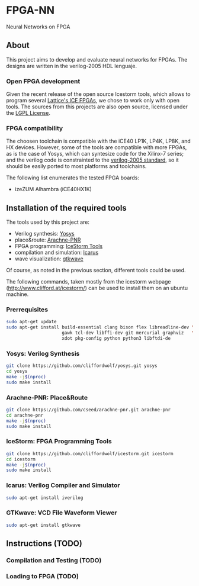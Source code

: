 # FPGA-NN
Neural Networks on FPGA

## About
This project aims to develop and evaluate neural networks for FPGAs. The designs are written in the verilog-2005 HDL lenguaje.

### Open FPGA development
Given the recent release of the open source Icestorm tools, which allows to program several [Lattice's ICE FPGAs](https://en.wikipedia.org/wiki/ICE_(FPGA)), we chose to work only with open tools. The sources from this projects are also open source, licensed under the [LGPL License](https://www.gnu.org/licenses/lgpl.html).

### FPGA compatibility
The choosen toolchain is compatible with the iCE40 LP1K, LP4K, LP8K, and HX devices. However, some of the tools are compatible with more FPGAs, as is the case of Yosys, which can syntesize code for the Xilinx-7 series; and the verilog code is constrainted to the [verilog-2005 standard](http://staff.ustc.edu.cn/~songch/download/IEEE.1364-2005.pdf), so it should be easily ported to most platforms and toolchains.

The following list enumerates the tested FPGA boards:
* izeZUM Alhambra (iCE40HX1K)

## Installation of the required tools
The tools used by this project are:
* Verilog synthesis: [Yosys](http://www.clifford.at/yosys/)
* place&route: [Arachne-PNR](https://github.com/cseed/arachne-pnr)
* FPGA programming: [IceStorm Tools](http://www.clifford.at/icestorm/)
* compilation and simulation: [Icarus](http://iverilog.icarus.com/)
* wave visualization: [gtkwave](http://gtkwave.sourceforge.net/)

Of course, as noted in the previous section, different tools could be used.

The following commands, taken mostly from the icestorm webpage (http://www.clifford.at/icestorm/) can be used to install them on an ubuntu machine.
### Prerrequisites
```bash
sudo apt-get update
sudo apt-get install build-essential clang bison flex libreadline-dev \
                     gawk tcl-dev libffi-dev git mercurial graphviz   \
                     xdot pkg-config python python3 libftdi-de
```
### Yosys: Verilog Synthesis
```bash
git clone https://github.com/cliffordwolf/yosys.git yosys
cd yosys
make -j$(nproc)
sudo make install
```
### Arachne-PNR: Place&Route
```bash
git clone https://github.com/cseed/arachne-pnr.git arachne-pnr
cd arachne-pnr
make -j$(nproc)
sudo make install
```
### IceStorm: FPGA Programming Tools
```bash
git clone https://github.com/cliffordwolf/icestorm.git icestorm
cd icestorm
make -j$(nproc)
sudo make install
```
### Icarus: Verilog Compiler and Simulator
```bash
sudo apt-get install iverilog
```

### GTKwave: VCD File Waveform Viewer
```bash
sudo apt-get install gtkwave
```

## Instructions (TODO)

### Compilation and Testing (TODO)

### Loading to FPGA (TODO)
